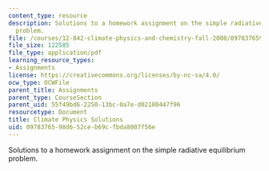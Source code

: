 ```yaml
---
content_type: resource
description: Solutions to a homework assignment on the simple radiative equilibrium
  problem.
file: /courses/12-842-climate-physics-and-chemistry-fall-2008/0978376598d652ceb69cfbda8007f56e_hw1_sol.pdf
file_size: 122585
file_type: application/pdf
learning_resource_types:
- Assignments
license: https://creativecommons.org/licenses/by-nc-sa/4.0/
ocw_type: OCWFile
parent_title: Assignments
parent_type: CourseSection
parent_uid: 55f49bd6-2250-13bc-0a7e-d02100447f96
resourcetype: Document
title: Climate Physics Solutions
uid: 09783765-98d6-52ce-b69c-fbda8007f56e
---
```

Solutions to a homework assignment on the simple radiative equilibrium problem.